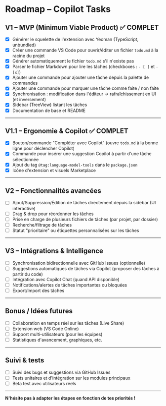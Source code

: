 # Roadmap – Copilot Tasks

## V1 – MVP (Minimum Viable Product) ✅ COMPLET

- [x] Générer le squelette de l'extension avec Yeoman (TypeScript, unbundled)
- [x] Créer une commande VS Code pour ouvrir/éditer un fichier `todo.md` à la racine du projet
- [x] Générer automatiquement le fichier `todo.md` s'il n'existe pas
- [x] Parser le fichier Markdown pour lire les tâches (checkboxes : `- [ ]` et `- [x]`)
- [x] Ajouter une commande pour ajouter une tâche depuis la palette de commandes
- [x] Ajouter une commande pour marquer une tâche comme faite / non faite
- [x] Synchronisation : modification dans l'éditeur → rafraîchissement en UI (et inversement)
- [x] Sidebar (TreeView) listant les tâches
- [x] Documentation de base et README

---

## V1.1 – Ergonomie & Copilot ✅ COMPLET

- [x] Bouton/commande "Compléter avec Copilot" (ouvre `todo.md` à la bonne ligne pour déclencher Copilot)
- [x] Commande pour insérer une suggestion Copilot à partir d'une tâche sélectionnée
- [x] Ajout du tag `@tag:language-model-tools` dans le `package.json`
- [x] Icône d'extension et visuels Marketplace

---

## V2 – Fonctionnalités avancées

- [ ] Ajout/Suppression/Édition de tâches directement depuis la sidebar (UI interactive)
- [ ] Drag & drop pour réordonner les tâches
- [ ] Prise en charge de plusieurs fichiers de tâches (par projet, par dossier)
- [ ] Recherche/filtrage de tâches
- [ ] Statut "prioritaire" ou étiquettes personnalisées sur les tâches

---

## V3 – Intégrations & Intelligence

- [ ] Synchronisation bidirectionnelle avec GitHub Issues (optionnelle)
- [ ] Suggestions automatiques de tâches via Copilot (proposer des tâches à partir du code)
- [ ] Intégration avec Copilot Chat (quand API disponible)
- [ ] Notifications/alertes de tâches importantes ou bloquées
- [ ] Export/Import des tâches

---

## Bonus / Idées futures

- [ ] Collaboration en temps réel sur les tâches (Live Share)
- [ ] Extension web (VS Code Online)
- [ ] Support multi-utilisateurs (pour les équipes)
- [ ] Statistiques d'avancement, graphiques, etc.

---

## Suivi & tests

- [ ] Suivi des bugs et suggestions via GitHub Issues
- [ ] Tests unitaires et d'intégration sur les modules principaux
- [ ] Beta test avec utilisateurs réels

---

**N'hésite pas à adapter les étapes en fonction de tes priorités !**
